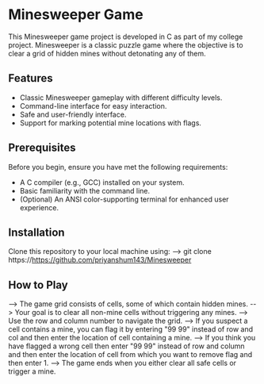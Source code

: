 # Minesweeper Game
This Minesweeper game project is developed in C as part of my college project. Minesweeper is a classic puzzle game where the objective is to clear a grid of hidden mines without detonating any of them.

## Features
- Classic Minesweeper gameplay with different difficulty levels.
- Command-line interface for easy interaction.
- Safe and user-friendly interface.
- Support for marking potential mine locations with flags.

## Prerequisites
Before you begin, ensure you have met the following requirements:

- A C compiler (e.g., GCC) installed on your system.
- Basic familiarity with the command line.
- (Optional) An ANSI color-supporting terminal for enhanced user experience.

## Installation
Clone this repository to your local machine using:
--> git clone https://https://github.com/priyanshum143/Minesweeper

## How to Play  
--> The game grid consists of cells, some of which contain hidden mines.
--> Your goal is to clear all non-mine cells without triggering any mines.
--> Use the row and column number to navigate the grid.
--> If you suspect a cell contains a mine, you can flag it by entering "99 99" instead of row and col and then enter the location of cell containing a mine.
--> If you think you have flagged a wrong cell then enter "99 99" instead of row and column and then enter the location of cell from which you want to remove flag
    and then enter 1.
--> The game ends when you either clear all safe cells or trigger a mine.
